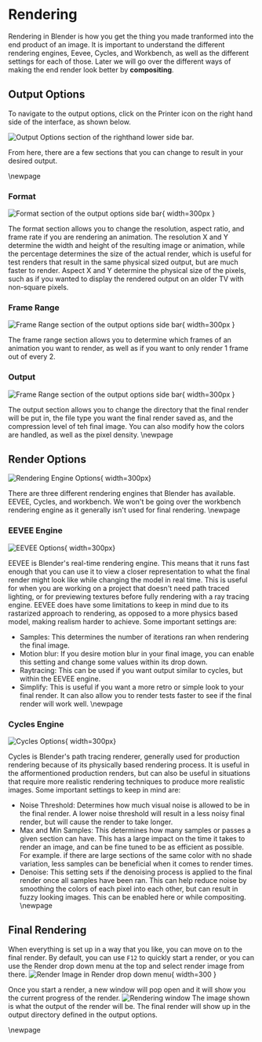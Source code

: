 # Rendering

Rendering in Blender is how you get the thing you made tranformed into the end product of an image. It is important to understand the different rendering engines, Eevee, Cycles, and Workbench, as well as the different settings for each of those. Later we will go over the different ways of making the end render look better by **compositing**.

## Output Options
To navigate to the output options, click on the Printer icon on the right hand side of the interface, as shown below.

![*Output Options section of the righthand lower side bar.*](images/OutputOptionSidePanel.png)

From here, there are a few sections that you can change to result in your desired output.

\newpage

### Format
![*Format section of the output options side bar*](images/FormatSection.png){ width=300px }

The format section allows you to change the resolution, aspect ratio, and frame rate if you are rendering an animation. The resolution X and Y determine the width and height of the resulting image or animation, while the percentage determines the size of the actual render, which is useful for test renders that result in the same physical sized output, but are much faster to render. Aspect X and Y determine the physical size of the pixels, such as if you wanted to display the rendered output on an older TV with non-square pixels.

### Frame Range
![*Frame Range section of the output options side bar*](images/FrameRange.png){ width=300px }

The frame range section allows you to determine which frames of an animation you want to render, as well as if you want to only render 1 frame out of every 2.

### Output
![*Frame Range section of the output options side bar*](images/OutputOptions.png){ width=300px }

The output section allows you to change the directory that the final render will be put in, the file type you want the final render saved as, and the compression level of teh final image. You can also modify how the colors are handled, as well as the pixel density.
\newpage

## Render Options
![Rendering Engine Options](images/RenderingEngines.png){ width=300px}

There are three different rendering engines that Blender has available. EEVEE, Cycles, and workbench. We won't be going over the workbench rendering engine as it generally isn't used for final rendering.
\newpage

### EEVEE Engine
![EEVEE Options](images/EEVEEOptions.png){ width=300px}

EEVEE is Blender's real-time rendering engine. This means that it runs fast enough that you can use it to view a closer representation to what the final render might look like while changing the model in real time. This is useful for when you are working on a project that doesn't need path traced lighting, or for previewing textures before fully rendering with a ray tracing engine. EEVEE does have some limitations to keep in mind due to its rastarized approach to rendering, as opposed to a more physics based model, making realism harder to achieve. Some important settings are:
- Samples: This determines the number of iterations ran when rendering the final image.
- Motion blur: If you desire motion blur in your final image, you can enable this setting and change some values within its drop down.
- Raytracing: This can be used if you want output similar to cycles, but within the EEVEE engine.
- Simplify: This is useful if you want a more retro or simple look to your final render. It can also allow you to render tests faster to see if the final render will work well.
\newpage

### Cycles Engine
![Cycles Options](images/CyclesOptions.png){ width=300px}


Cycles is Blender's path tracing renderer, generally used for production rendering because of its physically based rendering process. It is useful in the afformentioned production renders, but can also be useful in situations that require more realistic rendering techniques to produce more realistic images. Some important settings to keep in mind are:

- Noise Threshold: Determines how much visual noise is allowed to be in the final render. A lower noise threshold will result in a less noisy final render, but will cause the render to take longer.
- Max and Min Samples: This determines how many samples or passes a given section can have. This has a large impact on the time it takes to render an image, and can be fine tuned to be as efficient as possible. For example. if there are large sections of the same color with no shade variation, less samples can be beneficial when it comes to render times.
- Denoise: This setting sets if the denoising process is applied to the final render once all samples have been ran. This can help reduce noise by smoothing the colors of each pixel into each other, but can result in fuzzy looking images. This can be enabled here or while compositing.
\newpage

## Final Rendering
When everything is set up in a way that you like, you can move on to the final render. By default, you can use `F12` to quickly start a render, or you can use the Render drop down menu at the top and select render image from there.
![Render Image in Render drop down menu](images/RenderImage.png){ width=300 }

Once you start a render, a new window will pop open and it will show you the current progress of the render.
![Rendering window](images/RenderWindow.png)
The image shown is what the output of the render will be. The final render will show up in the output directory defined in the output options.

\newpage
